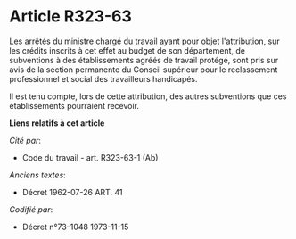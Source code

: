 # Article R323-63

Les arrêtés du ministre chargé du travail ayant pour objet l'attribution, sur les crédits inscrits à cet effet au budget de
son département, de subventions à des établissements agréés de travail protégé, sont pris sur avis de la section permanente
du Conseil supérieur pour le reclassement professionnel et social des travailleurs handicapés.

Il est tenu compte, lors de cette attribution, des autres subventions que ces établissements pourraient recevoir.

**Liens relatifs à cet article**

_Cité par_:

  - Code du travail - art. R323-63-1 (Ab)

_Anciens textes_:

  - Décret  1962-07-26 ART. 41

_Codifié par_:

  - Décret n°73-1048 1973-11-15
